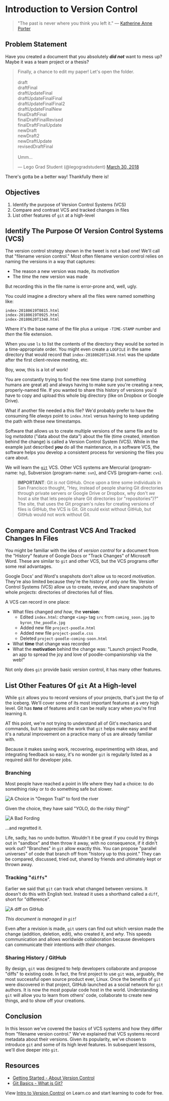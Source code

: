 # Introduction to Version Control

> "The past is never where you think you left it." &mdash; [Katherine Anne Porter][KAP]

## Problem Statement

Have you created a document that you absolutely ***did not*** want to mess up? Maybe it
was a team project or a thesis?

<blockquote class="twitter-tweet" data-lang="en"><p lang="en" dir="ltr">Finally, a chance to edit my paper! Let&#39;s open the folder.<br><br>draft<br>draftFinal<br>draftUpdateFinal<br>draftUpdateFinalFinal<br>draftUpdateFinalFinal2<br>draftUpdateFinalNew<br>finalDraftFinal<br>finalDraftFinalRevised<br>finalDraftFinalUpdate<br>newDraft<br>newDraft2<br>newDraftUpdate<br>revisedDraftFinal<br><br>Umm...</p>&mdash; Lego Grad Student (@legogradstudent) <a href="https://twitter.com/legogradstudent/status/979527370066579456?ref_src=twsrc%5Etfw">March 30, 2018</a></blockquote>
<script async src="https://platform.twitter.com/widgets.js" charset="utf-8"></script>

There's gotta be a better way! Thankfully there is!

## Objectives

1. Identify the purpose of Version Control Systems (VCS)
2. Compare and contrast VCS and tracked changes in files
3. List other features of `git` at a high-level


## Identify The Purpose Of Version Control Systems (VCS)

The version control strategy shown in the tweet is not a bad one! We'll call
that "filename version control." Most often filename version control relies on
naming the versions in a way that captures:

* The reason a new version was made, its _motivation_
* The _time_ the new version was made

But recording this in the file name is error-prone and, well, ugly.

You could imagine a directory where all the files were named something like:

```text
index-20180619T0815.html
index-20180619T0925.html
index-20180620T1348.html
```

Where it's the base name of the file plus a unique `-TIME-STAMP` number and
_then_ the file extension.

When you use `ls` to list the contents of the directory they would be sorted in
a time-appropriate order. You might even create a `LOGFILE` in the same
directory that would record that `index-20180620T1348.html` was the update
after the first client-review meeting, etc.

Boy, wow, this is a lot of work!

You are constantly trying to find the new time stamp (not something humans are
great at) and always having to make sure you're creating a new, properly-named
file. If you wanted to share this history of versions you'd have to copy and
upload this whole big directory (like on Dropbox or Google Drive).

What if another file needed a this file? We'd probably prefer to have the
consuming file _always_ point to `index.html` versus having to keep updating
the path with these new timestamps.

Software that allows us to create multiple versions of the same file and to log
_metadata_ ("data about the data") about the file (time created, intention behind
the change) is called a Version Control System (VCS). While in the example just
described ***you*** do all the maintenance, in a software VCS, the software
helps you develop a consistent process for versioning the files you care about.

We will learn the [`git`][git-getstarted] VCS. Other VCS systems are Mercurial
(program-name: `hg`), Subversion (program-name: `svn`), and CVS (program-name:
`cvs`).

>**IMPORTANT**: Git _is not_ GitHub. Once upon a time some individuals in San
>Francisco thought, "Hey, instead of people sharing Git directories through
>private servers or Google Drive or Dropbox, why don't _we_ host a site that
>lets people share Git directories (or "repositories")?" The site, that uses
>the Git program's rules for creating versions of files is GitHub, the VCS is
>Git. Git could exist without GitHub, but GitHub would not work without Git.

## Compare and Contrast VCS And Tracked Changes In Files

You might be familiar with the idea of _version control_ for a document from
the "History" feature of Google Docs or "Track Changes" of Microsoft Word.
These are similar to `git` and other VCS, but the VCS programs offer some real
advantages.

Google Docs' and Word's snapshots don't allow us to record _motivation_.
They're also limited because they're the history of only _one_ file. Version
Control Systems (VCS) allow us to create, review, and share snapshots of whole
_projects_: directories of directories full of files.

A VCS can record in one place:

* What files changed _and how_, the **version**:
  * Edited `index.html`: change `<img>` tag `src` from `coming_soon.jpg` to
    `byron_the_poodle.jpg`
  * Added new file `project-poodle.html`
  * Added new file `project-poodle.css`
  * Deleted `project-poodle-coming-soon.html`
* What **time** that change was recorded
* What the **motivation** behind the change was: "Launch project Poodle, an app to
  spread the joy and love of poodle-companionship via the web!"

Not only does `git` provide basic version control, it has many other features.

## List Other Features Of `git` At a High-level

While `git` allows you to record versions of your projects, that's just the tip
of the iceberg. We'll cover some of its most important features at a very high
level. Git has ***tons*** of features and it can be really scary when you're
first learning it.

AT this point, we're not trying to understand all of Git's mechanics and
commands, but to appreciate the work that `git` helps make easy and that it's a
natural improvement on a practice many of us are already familiar with.

Because it makes saving work, recovering, experimenting with ideas, and
integrating feedback so easy, it's no wonder `git` is regularly listed as a
required skill for developer jobs.

### Branching

Most people have reached a point in life where they had a choice: to do
something risky or to do something safe but slower.

![A Choice in "Oregon Trail" to ford the river](https://curriculum-content.s3.amazonaws.com/web-development/git-version-control-101/choices.gif "You tried to ford the river, didn't you?")

Given the choice, they have said "YOLO, do the risky thing!"

![A Bad Fording](https://curriculum-content.s3.amazonaws.com/web-development/git-version-control-101/11-21-10-bad-river-cross.gif "Regret")

...and regretted it.

Life, sadly, has no undo button.  Wouldn't it be great if you could try things
out in "sandbox" and then throw it away, with no consequence, if it didn't work
out? "Branches" in `git` allow exactly this. You can propose "parallel
universes" of code that branch off from "history up to this point." They can be
compared, discussed, tried out, shared by friends and ultimately kept or thrown
away.

### Tracking "`diffs`"

Earlier we said that `git` can track what changed between versions. It doesn't
do this with English text. Instead it uses a shorthand called a `diff`, short
for "difference".

![A diff on GitHub](https://curriculum-content.s3.amazonaws.com/web-development/git-version-control-101/diff_sample.png)

_This document is managed in `git`!_

Even after a revision is made, `git` users can find out which version made the
change (addition, deletion, edit), who created it, and _why_. This speeds
communication and allows worldwide collaboration because developers can
communicate their intentions _with their changes_.

### Sharing History / GitHub

By design, `git` was designed to help developers collaborate and propose
"diffs" to existing code. In fact, the first project to use `git` was,
arguably, the most successful open source product ever, Linux. Once the
benefits of `git` were discovered in that project, GitHub launched as a social
network for `git` authors. It is now the most popular code host in the world.
Understanding `git` will allow you to learn from others' code, collaborate to
create new things, and to show off your creations.

## Conclusion

In this lesson we've covered the basics of VCS systems and how they differ from
"filename version control." We've explained that VCS systems record metadata
about their versions. Given its popularity, we've chosen to introduce `git` and
some of its high level features. In subsequent lessons, we'll dive deeper into
`git`.
## Resources

* [Getting Started - About Version Control](http://git-scm.com/book/en/Getting-Started-About-Version-Control)
* [Git Basics - What is Git?][git-getstarted]

<p data-visibility='hidden'>View <a href='https://learn.co/lessons/git-version-control-101' title='Intro to Version Control'>Intro to Version Control</a> on Learn.co and start learning to code for free.</p>



[KAP]: http://en.wikipedia.org/wiki/Katherine_Anne_Porter
[git-getstarted]: http://git-scm.com/video/what-is-git
